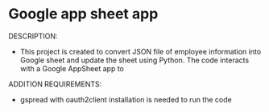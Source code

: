 # Google app sheet app
DESCRIPTION: 
- This project is created to convert JSON file of employee information into Google sheet and update the sheet using Python. The code interacts with a Google AppSheet app to 

ADDITION REQUIREMENTS:
- gspread with oauth2client installation is needed to run the code


